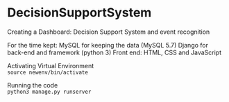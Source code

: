 # DecisionSupportSystem
Creating a Dashboard: Decision Support System and event recognition

For the time kept:
	MySQL for keeping the data (MySQL 5.7)
	Django for back-end and framework (python 3)
	Front end: HTML, CSS and JavaScript


Activating Virtual Environment <br>
`source newenv/bin/activate`

Running the code <br>
`python3 manage.py runserver`
